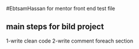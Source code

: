 #EbtsamHassan for mentor front end test file
## main steps for bild project
1-write clean code
2-write comment foreach section
